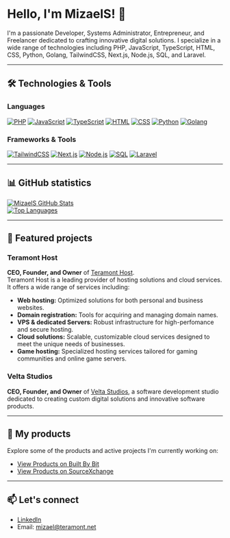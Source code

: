# Hello, I'm MizaelS! 👋

I'm a passionate Developer, Systems Administrator, Entrepreneur, and Freelancer dedicated to crafting innovative digital solutions. I specialize in a wide range of technologies including PHP, JavaScript, TypeScript, HTML, CSS, Python, Golang, TailwindCSS, Next.js, Node.js, SQL, and Laravel.

---

## 🛠️ Technologies & Tools

### Languages
[![PHP](https://img.shields.io/badge/-PHP-777BB4?style=for-the-badge&logo=php&logoColor=white)](https://www.php.net/) [![JavaScript](https://img.shields.io/badge/-JavaScript-F7DF1E?style=for-the-badge&logo=javascript&logoColor=black)](https://developer.mozilla.org/en-US/docs/Web/JavaScript) [![TypeScript](https://img.shields.io/badge/-TypeScript-3178C6?style=for-the-badge&logo=typescript&logoColor=white)](https://www.typescriptlang.org/) [![HTML](https://img.shields.io/badge/-HTML-E34F26?style=for-the-badge&logo=html5&logoColor=white)](https://developer.mozilla.org/en-US/docs/Web/HTML) [![CSS](https://img.shields.io/badge/-CSS-1572B6?style=for-the-badge&logo=css3&logoColor=white)](https://developer.mozilla.org/en-US/docs/Web/CSS) [![Python](https://img.shields.io/badge/Python-3776AB?style=for-the-badge&logo=python&logoColor=ffdd54)](https://www.python.org/) [![Golang](https://img.shields.io/badge/Go-00ADD8?style=for-the-badge&logo=go&logoColor=white)](https://golang.org/)

### Frameworks & Tools
[![TailwindCSS](https://img.shields.io/badge/TailwindCSS-38B2AC?style=for-the-badge&logo=tailwind-css&logoColor=white)](https://tailwindcss.com/) [![Next.js](https://img.shields.io/badge/Next.js-000000?style=for-the-badge&logo=next.js&logoColor=white)](https://nextjs.org/) [![Node.js](https://img.shields.io/badge/Node.js-339933?style=for-the-badge&logo=nodedotjs&logoColor=white)](https://nodejs.org/) [![SQL](https://img.shields.io/badge/SQL-4479A1?style=for-the-badge&logo=postgresql&logoColor=white)](https://www.postgresql.org/) [![Laravel](https://img.shields.io/badge/Laravel-FF2D20?style=for-the-badge&logo=laravel&logoColor=white)](https://laravel.com/)

---

## 📊 GitHub statistics

[![MizaelS GitHub Stats](https://github-readme-stats.vercel.app/api?username=MizaelS&show_icons=true&theme=radical)](https://github.com/anuraghazra/github-readme-stats)  
[![Top Languages](https://github-readme-stats.vercel.app/api/top-langs/?username=MizaelS&layout=compact&theme=radical)](https://github.com/anuraghazra/github-readme-stats)

---

## 🚀 Featured projects

### Teramont Host
**CEO, Founder, and Owner** of [Teramont Host](https://www.teramont.net/).  
Teramont Host is a leading provider of hosting solutions and cloud services. It offers a wide range of services including:
- **Web hosting:** Optimized solutions for both personal and business websites.
- **Domain registration:** Tools for acquiring and managing domain names.
- **VPS & dedicated Servers:** Robust infrastructure for high-perfomance and secure hosting.
- **Cloud solutions:** Scalable, customizable cloud services designed to meet the unique needs of businesses.
- **Game hosting:** Specialized hosting services tailored for gaming communities and online game servers.

### Velta Studios
**CEO, Founder, and Owner** of [Velta Studios](https://www.veltastudios.com/), a software development studio dedicated to creating custom digital solutions and innovative software products.

---

## 📁 My products

Explore some of the products and active projects I'm currently working on:
- [View Products on Built By Bit](https://builtbybit.com/creators/velta-studios.321762)
- [View Products on SourceXchange](https://www.sourcexchange.net/teams/64/profile)

---

## 📫 Let's connect

- [LinkedIn](https://www.linkedin.com/in/mizael-segovia-7ba1a0274/)
- Email: [mizael@teramont.net](mailto:mizael@teramont.net)
